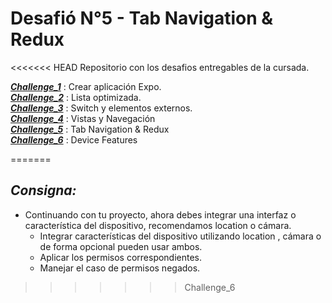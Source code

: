 # Desafió N°5 - Tab Navigation & Redux

<<<<<<< HEAD
Repositorio con los desafios entregables de la cursada.

__***[Challenge_1]***__ : Crear aplicación Expo. <br>
__***[Challenge_2]***__ : Lista optimizada. <br>
__***[Challenge_3]***__ : Switch y elementos externos. <br>
__***[Challenge_4]***__ : Vistas y Navegación <br>
__***[Challenge_5]***__ : Tab Navigation & Redux  <br>
__***[Challenge_6]***__ : Device Features  <br>


[Challenge_1]: <https://github.com/KingMacking/KM-MobileAppsDev/tree/Challenge_1>
[Challenge_2]: <https://github.com/KingMacking/KM-MobileAppsDev/tree/Challenge_2>
[Challenge_3]: <https://github.com/KingMacking/KM-MobileAppsDev/tree/Challenge_3>
[Challenge_4]: <https://github.com/KingMacking/KM-MobileAppsDev/tree/Challenge_4>
[Challenge_5]: <https://github.com/KingMacking/KM-MobileAppsDev/tree/Challenge_5>
[Challenge_6]: <https://github.com/KingMacking/KM-MobileAppsDev/tree/Challenge_6>
=======
## _**Consigna:**_
- Continuando con tu proyecto, ahora debes integrar una interfaz o característica del dispositivo, recomendamos location o cámara. 
    - Integrar características del dispositivo utilizando location , cámara o de forma opcional pueden usar ambos.
    - Aplicar los permisos correspondientes.
    - Manejar el caso de permisos negados.
>>>>>>> Challenge_6
